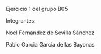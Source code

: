 ﻿Ejercicio 1 del grupo B05

Integrantes:

Noel Fernández de Sevilla Sánchez

Pablo Garcia Garcia de las Bayonas

